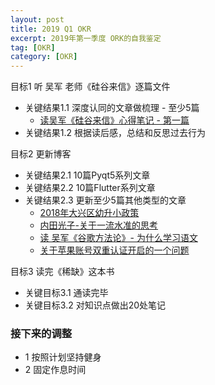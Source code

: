 ```yaml
---
layout: post
title: 2019 Q1 OKR
excerpt: 2019年第一季度 ORK的自我鉴定
tag: [OKR]
category: [OKR]
---
```


目标1 听 吴军 老师《硅谷来信》逐篇文件
* 关键结果1.1 深度认同的文章做梳理 - 至少5篇
    * [读吴军《硅谷来信》心得笔记 - 第一篇](http://pangz.me/2019/03/11/%E5%90%B4%E5%86%9B-%E7%A1%85%E8%B0%B7%E6%9D%A5%E4%BF%A1-%E7%AC%94%E8%AE%B0-01.html)
* 关键结果1.2 根据读后感，总结和反思过去行为

目标2 更新博客
* 关键结果2.1 10篇Pyqt5系列文章
* 关键结果2.2 10篇Flutter系列文章
* 关键结果2.3 更新至少5篇其他类型的文章
    * [2018年大兴区幼升小政策](http://pangz.me/2019/03/11/2018%E5%B9%B4%E5%A4%A7%E5%85%B4%E5%8C%BA%E5%B9%BC%E5%8D%87%E5%B0%8F%E6%94%BF%E7%AD%96.html)
    * [内田光子-关于一流水准的思考](http://pangz.me/2019/03/14/%E5%86%85%E7%94%B0%E5%85%89%E5%AD%90-%E5%85%B3%E4%BA%8E%E4%B8%80%E6%B5%81%E6%B0%B4%E5%87%86%E7%9A%84%E6%80%9D%E8%80%83.html)
    * [读 吴军《谷歌方法论》- 为什么学习语文](http://pangz.me/2019/03/22/%E5%90%B4%E5%86%9B-%E8%B0%B7%E6%AD%8C%E6%96%B9%E6%B3%95%E8%AE%BA-%E8%AF%AD%E6%96%87%E5%AD%A6%E4%B9%A0%E7%9A%84%E6%84%8F%E4%B9%89.html)
    * [关于苹果账号双重认证开启的一个问题](http://pangz.me/ios/2019/03/24/%E5%85%B3%E4%BA%8E%E8%8B%B9%E6%9E%9C%E5%8F%8C%E9%87%8D%E8%AE%A4%E8%AF%81%E5%BC%80%E5%90%AF%E7%9A%84%E4%B8%80%E4%B8%AA%E9%97%AE%E9%A2%98.html)

目标3 读完《稀缺》这本书
* 关键目标3.1 通读完毕
* 关键目标3.2 对知识点做出20处笔记

### 接下来的调整

* 1 按照计划坚持健身
* 2 固定作息时间